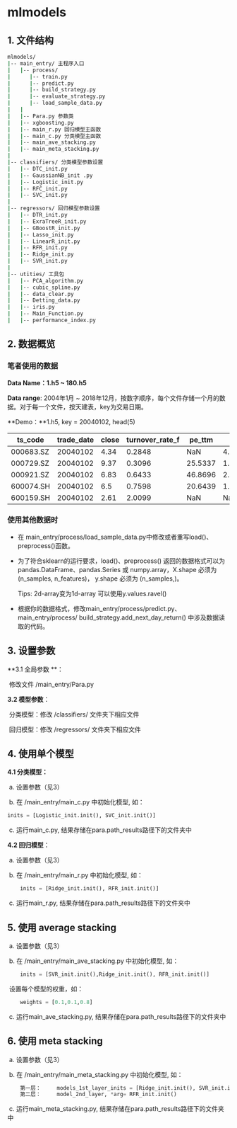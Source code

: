 # mlmodels

## 1. 文件结构

```bash
mlmodels/
|-- main_entry/ 主程序入口
|   |-- process/
|      |-- train.py
|      |-- predict.py
|      |-- build_strategy.py
|      |-- evaluate_strategy.py
|      |-- load_sample_data.py
|   |
|   |-- Para.py 参数类
|   |-- xgboosting.py
|   |-- main_r.py 回归模型主函数
|   |-- main_c.py 分类模型主函数
|   |-- main_ave_stacking.py
|   |-- main_meta_stacking.py
|
|-- classifiers/ 分类模型参数设置
|   |-- DTC_init.py
|   |-- GaussianNB_init .py
|   |-- Logistic_init.py
|   |-- RFC_init.py
|   |-- SVC_init.py
|
|-- regressors/ 回归模型参数设置
|   |-- DTR_init.py
|   |-- ExraTreeR_init.py
|   |-- GBoostR_init.py
|   |-- Lasso_init.py
|   |-- LinearR_init.py
|   |-- RFR_init.py
|   |-- Ridge_init.py
|   |-- SVR_init.py
|
|-- utities/ 工具包
|   |-- PCA_algorithm.py
|   |-- cubic_spline.py
|   |-- data_clear.py
|   |-- Detting_data.py
|   |-- iris.py
|   |-- Main_Function.py
|   |-- performance_index.py
```

## 2. 数据概览

### 笔者使用的数据

**Data Name：1.h5 ~ 180.h5**

**Data range**: 2004年1月 ~ 2018年12月，按数字顺序，每个文件存储一个月的数据。对于每一个文件，按天建表，key为交易日期。

**Demo：**1.h5, key = 20040102, head(5)

| ts_code   | trade_date | close | turnover_rate_f | pe_ttm  | pb     | ps_ttm  | circ_mv    | open | pre_close | change | high | low  | vol      | amount    | pct_chg |
| --------- | ---------- | ----- | --------------- | ------- | ------ | ------- | ---------- | ---- | --------- | ------ | ---- | ---- | -------- | :-------- | ------- |
| 000683.SZ | 20040102   | 4.34  | 0.2848          | NaN     | 4.1233 | 2.3449  | 73346      | 4.32 | 4.34      | 0      | 4.39 | 4.32 | 4813.4   | 2094.8232 | 0       |
| 000729.SZ | 20040102   | 9.37  | 0.3096          | 25.5337 | 1.5789 | 1.8888  | 175406.4   | 9.3  | 9.37      | 0      | 9.44 | 9.29 | 5795.67  | 5410.9105 | 0       |
| 000921.SZ | 20040102   | 6.83  | 0.6433          | 46.8696 | 2.438  | 1.0948  | 132844.183 | 6.61 | 6.68      | 0.15   | 6.88 | 6.61 | 12511.99 | 8503.6234 | 2.25    |
| 600074.SH | 20040102   | 6.5   | 0.7598          | 20.6439 | 1.9852 | 1.7766  | 113724     | 6.47 | 6.52      | -0.02  | 6.64 | 6.42 | 13293.86 | 8650.095  | -0.31   |
| 600159.SH | 20040102   | 2.61  | 2.0099          | NaN     | NaN    | 17.0864 | 22970.0045 | 2.56 | 2.59      | 0.02   | 2.64 | 2.51 | 17688.3  | 4552.642  | 0.77    |

### 使用其他数据时

- 在 main_entry/process/load_sample_data.py中修改或者重写load()、preprocess()函数。

- 为了符合sklearn的运行要求，load()、preprocess() 返回的数据格式可以为pandas.DataFrame、pandas.Series 或 numpy.array，X.shape 必须为 (n_samples, n_features)， y.shape 必须为 (n_samples,)。

  Tips: 2d-array变为1d-array 可以使用y.values.ravel()

- 根据你的数据格式，修改main_entry/process/predict.py、main_entry/process/ build_strategy.add_next_day_return() 中涉及数据读取的代码。

## 3. 设置参数 

**3.1 全局参数 **：

​	修改文件 /main_entry/Para.py

**3.2 模型参数**：

​	分类模型：修改 /classifiers/ 文件夹下相应文件

​	回归模型：修改 /regressors/ 文件夹下相应文件



## 4. 使用单个模型

**4.1 分类模型：**

​	a. 设置参数（见3） 

​	b.  在 /main_entry/main_c.py 中初始化模型, 如：

```python
inits = [Logistic_init.init(), SVC_init.init()]
```

​	c. 运行main_c.py, 结果存储在para.path_results路径下的文件夹中

**4.2 回归模型**：

​	a. 设置参数（见3） 

​	b.  在 /main_entry/main_r.py 中初始化模型, 如：

```python
    inits = [Ridge_init.init(), RFR_init.init()]
```

​	c. 运行main_r.py, 结果存储在para.path_results路径下的文件夹中

## 5. 使用 average stacking

​	a. 设置参数（见3） 

​	b.  在 /main_entry/main_ave_stacking.py 中初始化模型, 如：

```python
    inits = [SVR_init.init(),Ridge_init.init(), RFR_init.init()]
```

​	设置每个模型的权重，如：

```python
	weights = [0.1,0.1,0.8]
```

​	c. 运行main_ave_stacking.py, 结果存储在para.path_results路径下的文件夹中

## 6. 使用 meta stacking

​	a. 设置参数（见3） 

​	b.  在 /main_entry/main_meta_stacking.py 中初始化模型, 如：

```python
    第一层：     models_1st_layer_inits = [Ridge_init.init(), SVR_init.init()]
	第二层：	 model_2nd_layer, *arg= RFR_init.init()
```

​	c. 运行main_meta_stacking.py, 结果存储在para.path_results路径下的文件夹中

